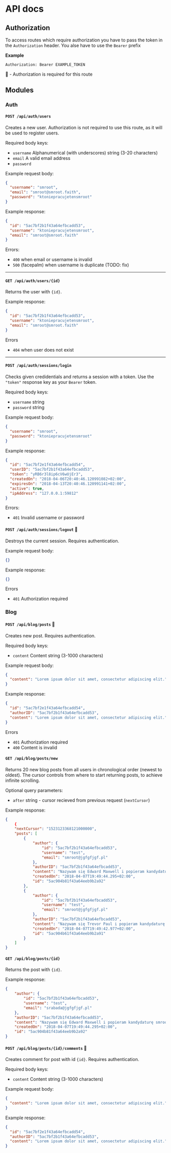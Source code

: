 # API docs

## Authorization

To access routes which require authorization you have to pass the token in the `Authorization` header. You alse have to use the `Bearer` prefix

**Example**

```http
Authorization: Bearer EXAMPLE_TOKEN
```

:closed_lock_with_key: - Authorization is required for this route

## Modules

### Auth

#### `POST /api/auth/users`

Creates a new user. Authorization is not required to use this route, as it will be used to register users.

Required body keys:

* `username` Alphanumerical (with underscores) string (3-20 characters)
* `email` A valid email address
* `password`

Example request body:

```json
{
  "username": "smroot",
  "email": "smroot@smroot.faith",
  "password": "ktoniepracujetensmroot"
}
```

Example response:

```json
{
  "id": "5ac7bf2b1f43a64efbcadd53",
  "username": "ktoniepracujetensmroot",
  "email": "smroot@smroot.faith"
}
```

Errors:

* `400` when email or username is invalid
* `500` (facepalm) when username is duplicate (TODO: fix)

---

#### `GET /api/auth/users/{id}`

Returns the user with `{id}`.

Example response:

```json
{
  "id": "5ac7bf2b1f43a64efbcadd53",
  "username": "ktoniepracujetensmroot",
  "email": "smroot@smroot.faith"
}
```

Errors

* `404` when user does not exist

---

#### `POST /api/auth/sessions/login`

Checks given credidentials and returns a session with a token. Use the `"token"` response key as your `Bearer` token.

Required body keys:

* `username` string
* `password` string

Example request body:

```json
{
  "username": "smroot",
  "password": "ktoniepracujetensmroot"
}
```

Example response:

```json
{
  "id": "5ac7bf2e1f43a64efbcadd54",
  "userID": "5ac7bf2b1f43a64efbcadd53",
  "token": "yRB6r3l8ip6cV6wUjEr3",
  "createdOn": "2018-04-06T20:40:46.120991082+02:00",
  "expiresOn": "2018-04-13T20:40:46.120991141+02:00",
  "active": true,
  "ipAddress": "127.0.0.1:59812"
}
```

Errors:

* `401` Invalid username or password

#### `POST /api/auth/sessions/logout` :closed_lock_with_key:

Destroys the current session. Requires authentication.

Example request body:

```json
{}
```

Example response:

```json
{}
```

Errors

* `401` Authorization required

### Blog

#### `POST /api/blog/posts` :closed_lock_with_key:

Creates new post. Requires authentication.

Required body keys:

* `content` Content string (3-1000 characters)

Example request body:

```json
{
  "content": "Lorem ipsum dolor sit amet, consectetur adipiscing elit."
}
```

Example response:

```json
{
  "id": "5ac7bf2e1f43a64efbcadd54",
  "authorID": "5ac7bf2b1f43a64efbcadd53",
  "content": "Lorem ipsum dolor sit amet, consectetur adipiscing elit."
}
```

Errors

* `401` Authorization required
* `400` Content is invalid

#### `GET /api/blog/posts/new`

Returns 20 new blog posts from all users in chronological order (newest to oldest). The cursor controls from where to start returning posts, to achieve infinite scrolling.

Optional query parameters:

* `after` string - cursor recieved from previous request (`nextCursor`)

Example response:

```json
{
	{
	"nextCursor": "1523123368121000000",
	"posts": [
		{
			"author": {
				"id": "5ac7bf2b1f43a64efbcadd53",
				"username": "test",
				"email": "smroot@jgfgfjgf.pl"
			},
			"authorID": "5ac7bf2b1f43a64efbcadd53",
			"content": "Nazywam się Edward Maxwell i popieram kandydaturę smroota na prezydenta tego kraju!",
			"createdOn": "2018-04-07T19:49:44.295+02:00",
			"id": "5ac904b81f43a64eeb9b2a92"
		},
		{
			"author": {
				"id": "5ac7bf2b1f43a64efbcadd53",
				"username": "test",
				"email": "smroot@jgfgfjgf.pl"
			},
			"authorID": "5ac7bf2b1f43a64efbcadd53",
			"content": "Nazywam się Trevor Paul i popieram kandydaturę smroota na prezydenta tego kraju!",
			"createdOn": "2018-04-07T19:49:42.977+02:00",
			"id": "5ac904b61f43a64eeb9b2a91"
		}
	]
}
```

#### `GET /api/blog/posts/{id}`

Returns the post with `{id}`.

Example response:

```json
{
	"author": {
		"id": "5ac7bf2b1f43a64efbcadd53",
		"username": "test",
		"email": "srabada@jgfgfjgf.pl"
	},
	"authorID": "5ac7bf2b1f43a64efbcadd53",
	"content": "Nazywam się Edward Maxwell i popieram kandydaturę smroota na prezydenta tego kraju!",
	"createdOn": "2018-04-07T19:49:44.295+02:00",
	"id": "5ac904b81f43a64eeb9b2a92"
}
```

#### `POST /api/blog/posts/{id}/comments` :closed_lock_with_key:

Creates comment for post with id `{id}`. Requires authentication.

Required body keys:

* `content` Content string (3-1000 characters)

Example request body:

```json
{
  "content": "Lorem ipsum dolor sit amet, consectetur adipiscing elit."
}
```

Example response:

```json
{
  "id": "5ac7bf2e1f43a64efbcadd54",
  "authorID": "5ac7bf2b1f43a64efbcadd53",
  "content": "Lorem ipsum dolor sit amet, consectetur adipiscing elit."
}
```